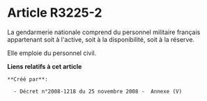 # Article R3225-2

La gendarmerie nationale comprend du personnel militaire français appartenant soit à l'active, soit à la disponibilité, soit
à la réserve.

Elle emploie du personnel civil.

**Liens relatifs à cet article**

	**Créé par**:

	  - Décret n°2008-1218 du 25 novembre 2008 -  Annexe (V)
